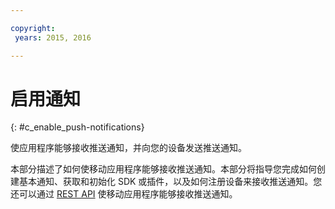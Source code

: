 ```yaml
---

copyright:
 years: 2015, 2016

---
```


# 启用通知
{: #c_enable_push-notifications}

使应用程序能够接收推送通知，并向您的设备发送推送通知。

本部分描述了如何使移动应用程序能够接收推送通知。本部分将指导您完成如何创建基本通知、获取和初始化 SDK 或插件，以及如何注册设备来接收推送通知。您还可以通过 [REST API](t_restapi.html) 使移动应用程序能够接收推送通知。
